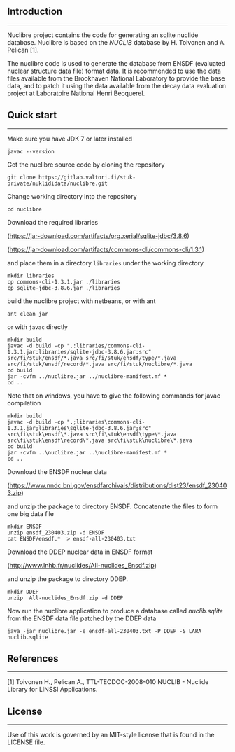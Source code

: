 ## Introduction
-----
Nuclibre project contains the code for generating an sqlite nuclide database. Nuclibre is based on the *NUCLIB* database by
H. Toivonen and A. Pelican [1].

The nuclibre code is used to generate the database from ENSDF (evaluated nuclear structure data file) format data. It is recommended to use the data files available from the Brookhaven National Laboratory to provide the base data, and to patch it using the data available from the decay data evaluation project at Laboratoire National Henri Becquerel.

## Quick start
-----
Make sure you have JDK 7  or later installed
```
javac --version
```

Get the nuclibre source code by cloning the repository
```
git clone https://gitlab.valtori.fi/stuk-private/nuklididata/nuclibre.git
```

Change working directory into the repository
```
cd nuclibre
```

Download the required libraries

(https://jar-download.com/artifacts/org.xerial/sqlite-jdbc/3.8.6)

(https://jar-download.com/artifacts/commons-cli/commons-cli/1.3.1)

and place them in a directory `libraries` under the working directory
```
mkdir libraries
cp commons-cli-1.3.1.jar ./libraries
cp sqlite-jdbc-3.8.6.jar ./libraries
```

build the nuclibre project with netbeans, or with ant
```
ant clean jar
```

or with `javac` directly
```
mkdir build
javac -d build -cp ".:libraries/commons-cli-1.3.1.jar:libraries/sqlite-jdbc-3.8.6.jar:src" src/fi/stuk/ensdf/*.java src/fi/stuk/ensdf/type/*.java src/fi/stuk/ensdf/record/*.java src/fi/stuk/nuclibre/*.java
cd build
jar -cvfm ../nuclibre.jar ../nuclibre-manifest.mf *
cd ..
```

Note that on windows, you have to give the following commands for javac compilation
```
mkdir build
javac -d build -cp ".;libraries\commons-cli-1.3.1.jar;libraries\sqlite-jdbc-3.8.6.jar;src" src\fi\stuk\ensdf\*.java src\fi\stuk\ensdf\type\*.java src\fi\stuk\ensdf\record\*.java src\fi\stuk\nuclibre\*.java
cd build
jar -cvfm ..\nuclibre.jar ..\nuclibre-manifest.mf *
cd ..
```

Download the ENSDF nuclear data

(https://www.nndc.bnl.gov/ensdfarchivals/distributions/dist23/ensdf_230403.zip)

and unzip the package to directory ENSDF. Concatenate the files to form one big data file
```
mkdir ENSDF
unzip ensdf_230403.zip -d ENSDF
cat ENSDF/ensdf.*  > ensdf-all-230403.txt
```

Download the DDEP nuclear data in ENSDF format

(http://www.lnhb.fr/nuclides/All-nuclides_Ensdf.zip)

and unzip the package to directory DDEP.
```
mkdir DDEP
unzip  All-nuclides_Ensdf.zip -d DDEP
```

Now run the nuclibre application to produce a database called *nuclib.sqlite* from the ENSDF data file patched by the DDEP data
```
java -jar nuclibre.jar -e ensdf-all-230403.txt -P DDEP -S LARA nuclib.sqlite
```

## References
-----
[1] Toivonen H., Pelican A., TTL-TECDOC-2008-010 NUCLIB - Nuclide Library for LINSSI Applications.

## License
-----
Use of this work is governed by an MIT-style license that is found in the LICENSE file.
